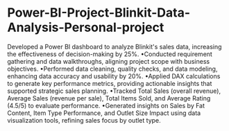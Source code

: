 # Power-BI-Project-Blinkit-Data-Analysis-Personal-project
Developed a Power BI dashboard to analyze Blinkit's sales data, increasing the effectiveness of decision-making by 25%.
•Conducted requirement gathering and data walkthroughs, aligning project scope with business objectives.
•Performed data cleaning, quality checks, and data modeling, enhancing data accuracy and usability by 20%.
•Applied DAX calculations to generate key performance metrics, providing actionable insights that supported strategic sales planning.
•Tracked Total Sales (overall revenue), Average Sales (revenue per sale), Total Items Sold, and Average Rating (4.5/5) to evaluate performance.
•Generated insights on Sales by Fat Content, Item Type Performance, and Outlet Size Impact using data visualization tools, refining sales focus by outlet type.
